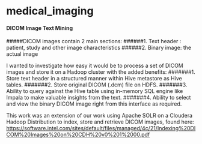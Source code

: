 # medical_imaging
#### DICOM Image Text Mining

#####DICOM images contain 2 main sections:
######1. Text header : patient, study and other image characteristics
######2. Binary image: the actual image

I wanted to investigate how easy it would be to process a set of DICOM images and store it on a Hadoop cluster with the added benefits:
#######1. Store text header in a structured manner within Hive metastore as Hive tables.
#######2. Store original DICOM (.dcm) file on HDFS.
#######3. Ability to query against the Hive table using in-memory SQL engine like Impala to make valuable insights from the text.
#######4. Ability to select and view the binary DICOM image right from this interface as required.

This work was an extension of our work using Apache SOLR on a Cloudera Hadoop Distribution to index, store and retrieve DICOM images, found here: https://software.intel.com/sites/default/files/managed/4c/21/Indexing%20DICOM%20Images%20on%20CDH%20v0%201%2000.pdf


